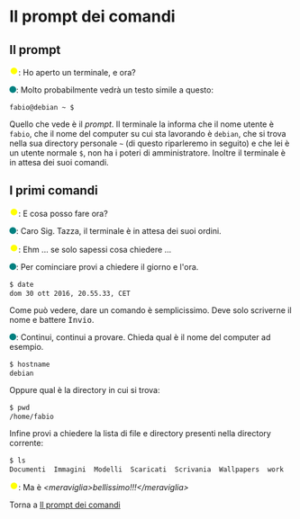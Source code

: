 # Il prompt dei comandi

## Il prompt

![](../../images/people/tazza.png): Ho aperto un terminale, e ora?

![](../../images/people/tess.png): Molto probabilmente vedrà un testo simile a questo:

```
fabio@debian ~ $
```

Quello che vede è il *prompt*. Il terminale la informa che il nome utente è `fabio`, che il nome del computer su cui sta lavorando è `debian`, che si trova nella sua directory personale `~` (di questo riparleremo in seguito) e che lei è un utente normale `$`, non ha i poteri di amministratore. Inoltre il terminale è in attesa dei suoi comandi.


## I primi comandi

![](../../images/people/tazza.png): E cosa posso fare ora?

![](../../images/people/tess.png): Caro Sig. Tazza, il terminale è in attesa dei suoi ordini.

![](../../images/people/tazza.png): Ehm ... se solo sapessi cosa chiedere ...

![](../../images/people/tess.png): Per cominciare provi a chiedere il giorno e l'ora.

```
$ date
dom 30 ott 2016, 20.55.33, CET
```

Come può vedere, dare un comando è semplicissimo. Deve solo scriverne il nome e battere <kbd>Invio</kbd>.

![](../../images/people/tess.png): Continui, continui a provare. Chieda qual è il nome del computer ad esempio.

```
$ hostname
debian
```

Oppure qual è la directory in cui si trova:

```
$ pwd
/home/fabio
```

Infine provi a chiedere la lista di file e directory presenti nella directory corrente:

```
$ ls
Documenti  Immagini  Modelli  Scaricati  Scrivania  Wallpapers  work
```

![](../../images/people/tazza.png): Ma è *&lt;meraviglia&gt;bellissimo!!!&lt;/meraviglia&gt;*

Torna a [Il prompt dei comandi](../summary.md)
